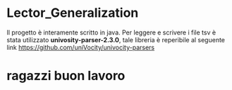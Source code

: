 # Lector_Generalization
Il progetto è interamente scritto in java. Per leggere e scrivere i file tsv è stata utilizzato **univosity-parser-2.3.0**,
tale libreria è reperibile al seguente link https://github.com/uniVocity/univocity-parsers


# ragazzi buon lavoro